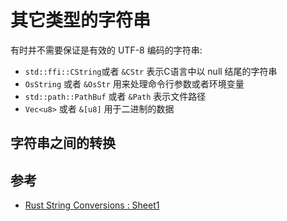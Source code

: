 # 其它类型的字符串

有时并不需要保证是有效的 UTF-8 编码的字符串:

- `std::ffi::CString`或者 `&CStr` 表示C语言中以 null 结尾的字符串
- `OsString` 或者 `&OsStr` 用来处理命令行参数或者环境变量
- `std::path::PathBuf` 或者 `&Path` 表示文件路径
- `Vec<u8>` 或者 `&[u8]` 用于二进制的数据

## 字符串之间的转换

## 参考

- [Rust String Conversions : Sheet1](https://docs.google.com/spreadsheets/d/19vSPL6z2d50JlyzwxariaYD6EU2QQUQqIDOGbiGQC7Y/pubhtml?gid=0&single=true)